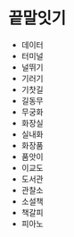 # 끝말잇기

* 데이터
* 터미널
* 널뛰기
* 기러기
* 기찻길
* 길동무
* 무궁화
* 화장실
* 실내화
* 화장품
* 품앗이
* 이교도
* 도서관
* 관찰소
* 소설책
* 책갈피
* 피아노